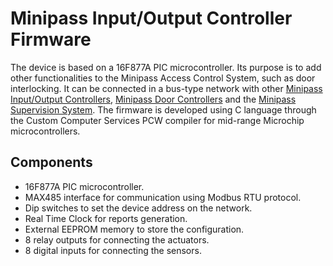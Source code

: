 # Minipass Input/Output Controller Firmware

The device is based on a 16F877A PIC microcontroller. Its purpose is to add other functionalities to the Minipass Access Control System, such as door interlocking. It can be connected in a bus-type network with other [Minipass Input/Output Controllers](https://github.com/marcelpedreira/minipass-input-output-controller-firmware), [Minipass Door Controllers](https://github.com/marcelpedreira/minipass-door-controller-firmware) and the [Minipass Supervision System](https://github.com/marcelpedreira/minipass-desktop-application). The firmware is developed using C language through the Custom Computer Services PCW compiler for mid-range Microchip microcontrollers.

## Components

- 16F877A PIC microcontroller.
- MAX485 interface for communication using Modbus RTU protocol.
- Dip switches to set the device address on the network.
- Real Time Clock for reports generation.
- External EEPROM memory to store the configuration.
- 8 relay outputs for connecting the actuators.
- 8 digital inputs for connecting the sensors.

<!-- ## General Diagram

![Door Controller Diagram](/assets/ControladorPuerta2.JPG) -->
